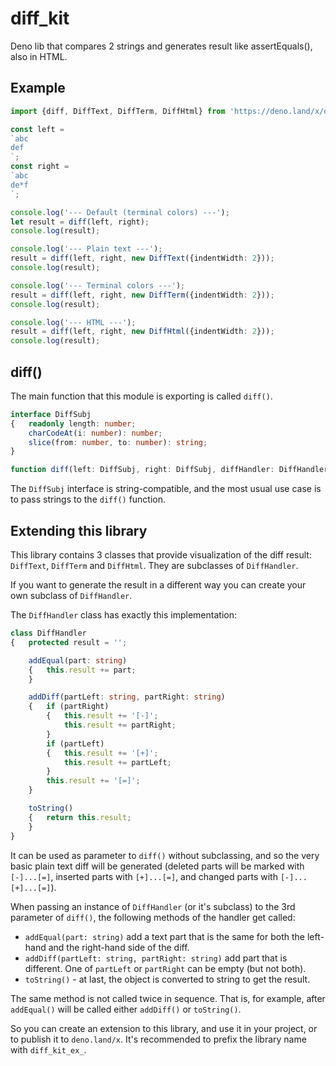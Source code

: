 # diff_kit
Deno lib that compares 2 strings and generates result like assertEquals(), also in HTML.

## Example

```ts
import {diff, DiffText, DiffTerm, DiffHtml} from 'https://deno.land/x/diff_kit@v0.0.4/mod.ts';

const left =
`abc
def
`;
const right =
`abc
de*f
`;

console.log('--- Default (terminal colors) ---');
let result = diff(left, right);
console.log(result);

console.log('--- Plain text ---');
result = diff(left, right, new DiffText({indentWidth: 2}));
console.log(result);

console.log('--- Terminal colors ---');
result = diff(left, right, new DiffTerm({indentWidth: 2}));
console.log(result);

console.log('--- HTML ---');
result = diff(left, right, new DiffHtml({indentWidth: 2}));
console.log(result);
```

## diff()

The main function that this module is exporting is called `diff()`.

```ts
interface DiffSubj
{	readonly length: number;
	charCodeAt(i: number): number;
	slice(from: number, to: number): string;
}

function diff(left: DiffSubj, right: DiffSubj, diffHandler: DiffHandler=new DiffTerm({indentWidth: 4}))
```

The `DiffSubj` interface is string-compatible, and the most usual use case is to pass strings to the `diff()` function.

## Extending this library

This library contains 3 classes that provide visualization of the diff result: `DiffText`, `DiffTerm` and `DiffHtml`. They are subclasses of `DiffHandler`.

If you want to generate the result in a different way you can create your own subclass of `DiffHandler`.

The `DiffHandler` class has exactly this implementation:

```ts
class DiffHandler
{	protected result = '';

	addEqual(part: string)
	{	this.result += part;
	}

	addDiff(partLeft: string, partRight: string)
	{	if (partRight)
		{	this.result += '[-]';
			this.result += partRight;
		}
		if (partLeft)
		{	this.result += '[+]';
			this.result += partLeft;
		}
		this.result += '[=]';
	}

	toString()
	{	return this.result;
	}
}
```

It can be used as parameter to `diff()` without subclassing, and so the very basic plain text diff will be generated (deleted parts will be marked with `[-]...[=]`, inserted parts with `[+]...[=]`, and changed parts with `[-]...[+]...[=]`).

When passing an instance of `DiffHandler` (or it's subclass) to the 3rd parameter of `diff()`, the following methods of the handler get called:
- `addEqual(part: string)` add a text part that is the same for both the left-hand and the right-hand side of the diff.
- `addDiff(partLeft: string, partRight: string)` add part that is different. One of `partLeft` or `partRight` can be empty (but not both).
- `toString()` - at last, the object is converted to string to get the result.

The same method is not called twice in sequence. That is, for example, after `addEqual()` will be called either `addDiff()` or `toString()`.

So you can create an extension to this library, and use it in your project, or to publish it to `deno.land/x`. It's recommended to prefix the library name with `diff_kit_ex_`.

